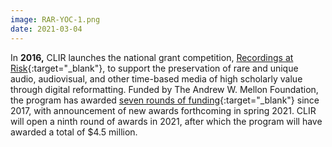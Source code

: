 ```yaml
---
image: RAR-YOC-1.png
date: 2021-03-04
---
```


In **2016,** CLIR launches the national grant competition, [Recordings at Risk](https://www.clir.org/recordings-at-risk/){:target="_blank"}, to support the preservation of rare and unique audio, audiovisual, and other time-based media of high scholarly value through digital reformatting. Funded by The Andrew W. Mellon Foundation, the program has awarded [seven rounds of funding](https://www.clir.org/recordings-at-risk/funded-projects/){:target="_blank"} since 2017, with announcement of new awards forthcoming in spring 2021. CLIR will open a ninth round of awards in 2021, after which the program will have awarded a total of $4.5 million.